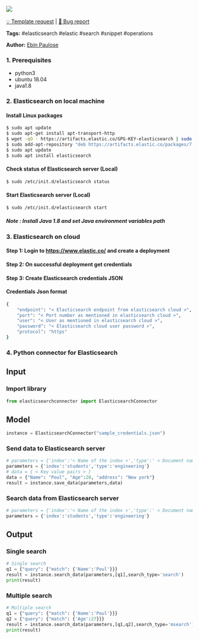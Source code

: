 <a href="https://app.naas.ai/user-redirect/naas/downloader?url=https://raw.githubusercontent.com/jupyter-naas/awesome-notebooks/master/Elasticsearch/Elasticsearch_Connect_to_server.ipynb" target="_parent"><img src="https://naasai-public.s3.eu-west-3.amazonaws.com/open_in_naas.svg"/></a><br><br><a href="https://github.com/jupyter-naas/awesome-notebooks/issues/new?assignees=&labels=&template=template-request.md&title=Tool+-+Action+of+the+notebook+">💡 Template request</a> | <a href="https://github.com/jupyter-naas/awesome-notebooks/issues/new?assignees=&labels=&template=bug_report.md&title=">🚨 Bug report</a>

**Tags:** #elasticsearch #elastic #search #snippet #operations

**Author:** [Ebin Paulose](https://www.linkedin.com/in/ebinpaulose/)

### 1. Prerequisites

- python3
- ubuntu 18.04
- java1.8

### 2. Elasticsearch on local machine

#### Install Linux packages

```sh
$ sudo apt update
$ sudo apt-get install apt-transport-http
$ wget -qO - https://artifacts.elastic.co/GPG-KEY-elasticsearch | sudo apt-key add -
$ sudo add-apt-repository "deb https://artifacts.elastic.co/packages/7.x/apt stable main"
$ sudo apt update
$ sudo apt install elasticsearch 
```

#### Check status of Elasticsearch server (Local)

```sh
$ sudo /etc/init.d/elasticsearch status
```

#### Start Elasticsearch server (Local)

```sh
$ sudo /etc/init.d/elasticsearch start
```

##### Note : Install Java 1.8 and set Java environment variables path

### 3. Elasticsearch on cloud

#### Step 1: Login to https://www.elastic.co/ and create a deployment

#### Step 2: On successful deployment get credentials

#### Step 3: Create Elasticsearch credentials JSON

#### Credentials Json format

```sh
{
	"endpoint": "< Elasticsearch endpoint from elasticsearch cloud >",
	"port": "< Port number as mentioned in elasticsearch cloud >",
	"user": "< User as mentioned in elasticsearch cloud >",
	"password": "< Elasticsearch cloud user password >",
	"protocol": "https"
}
```

### 4. Python connector for Elasticsearch

## Input

### Import library


```python
from elasticsearchconnector import ElasticsearchConnector
```

## Model


```python
instance = ElasticsearchConnector("sample_credentials.json")
```

### Send data to Elasticsearch server


```python
# parameters = {'index':'< Name of the index >','type':' < Document name > '}
parameters = {'index':'students','type':'engineering'}
# data = { < Key value pairs > }
data = {"Name": "Poul", "Age":20, "address": "New york"}
result = instance.save_data(parameters,data)
```

### Search data from Elasticsearch server


```python
# parameters = {'index':'< Name of the index >','type':' < Document name > '}
parameters = {'index':'students','type':'engineering'}
```

## Output

### Single search


```python
# Single search
q1 = {"query": {"match": {'Name':'Poul'}}}
result = instance.search_data(parameters,[q1],search_type='search')
print(result)
```

### Multiple search


```python
# Multiple search
q1 = {"query": {"match": {'Name':'Poul'}}}
q2 = {"query": {"match": {'Age':27}}}
result = instance.search_data(parameters,[q1,q2],search_type='msearch')
print(result)
```

